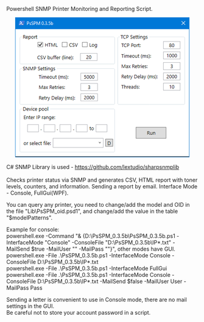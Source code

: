 Powershell SNMP Printer Monitoring and Reporting Script. <br>
<p align="center"><img src="https://github.com/ROV-MOAT/PsSPM/blob/main/PsSPM.png"/></p>

C# SNMP Library is used - https://github.com/lextudio/sharpsnmplib <br>
<br>
Checks printer status via SNMP and generates CSV, HTML report with toner levels, counters, and information. Sending a report by email.
Interface Mode - Console, FullGui(WPF). <br>

You can query any printer, you need to change/add the model and OID in the file "Lib\PsSPM_oid.psd1", and change/add the value in the table "$modelPatterns".

Example for console: <br>
powershell.exe -Command "& {D:\PsSPM_0.3.5b\PsSPM_0.3.5b.ps1 -InterfaceMode "Console" -ConsoleFile "D:\PsSPM_0.3.5b\IP\*.txt" -MailSend $true -MailUser "" -MailPass ""}", other modes have GUI. <br>
powershell.exe -File .\PsSPM_0.3.5b.ps1 -InterfaceMode Console -ConsoleFile D:\PsSPM_0.3.5b\IP\*.txt <br>
powershell.exe -File .\PsSPM_0.3.5b.ps1 -InterfaceMode FullGui <br>
powershell.exe -File .\PsSPM_0.3.5b.ps1 -InterfaceMode Console -ConsoleFile D:\PsSPM_0.3.5b\IP\*.txt -MailSend $false -MailUser User -MailPass Pass <br>

Sending a letter is convenient to use in Console mode, there are no mail settings in the GUI. <br>
Be careful not to store your account password in a script.
